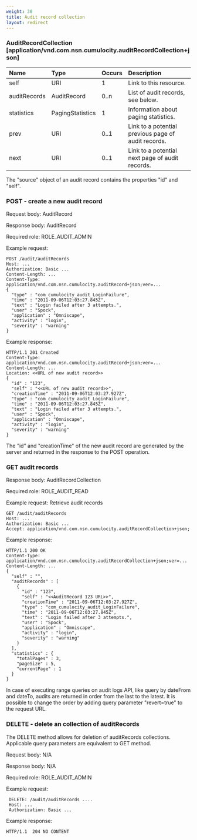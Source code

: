```yaml
---
weight: 30
title: Audit record collection
layout: redirect
---
```



### AuditRecordCollection [application/vnd.com.nsn.cumulocity.auditRecordCollection+json]

|Name|Type|Occurs|Description|
|:---|:---|:-----|:----------|
|self|URI|1|Link to this resource.|
|auditRecords|AuditRecord|0..n|List of audit records, see below.|
|statistics|PagingStatistics|1|Information about paging statistics.|
|prev|URI|0..1|Link to a potential previous page of audit records.|
|next|URI|0..1|Link to a potential next page of audit records.|

The "source" object of an audit record contains the properties "id" and "self".

### POST - create a new audit record

Request body: AuditRecord

Response body: AuditRecord
  
Required role: ROLE\_AUDIT\_ADMIN

Example request:

    POST /audit/auditRecords
    Host: ...
    Authorization: Basic ...
    Content-Length: ...
    Content-Type: application/vnd.com.nsn.cumulocity.auditRecord+json;ver=...
    {
      "type" : "com_cumulocity_audit_LoginFailure",
      "time" : "2011-09-06T12:03:27.845Z",
      "text" : "Login failed after 3 attempts.",
      "user" : "Spock",
      "application" : "Omniscape",
      "activity" : "login",
      "severity" : "warning"
    }

Example response:

    HTTP/1.1 201 Created
    Content-Type: application/vnd.com.nsn.cumulocity.auditRecord+json;ver=...
    Content-Length: ...
    Location: <<URL of new audit record>>
    {
      "id" : "123",
      "self" : "<<URL of new audit record>>",
      "creationTime" : "2011-09-06T12:03:27.927Z",
      "type" : "com_cumulocity_audit_LoginFailure",
      "time" : "2011-09-06T12:03:27.845Z",
      "text" : "Login failed after 3 attempts.",
      "user" : "Spock",
      "application" : "Omniscape",
      "activity" : "login",
      "severity" : "warning"
    }

The "id" and "creationTime" of the new audit record are generated by the server and returned in the response to the POST operation.

### GET audit records

Response body: AuditRecordCollection
  
Required role: ROLE\_AUDIT\_READ

Example request: Retrieve audit records

	GET /audit/auditRecords
	Host: ...
	Authorization: Basic ...
	Accept: application/vnd.com.nsn.cumulocity.auditRecordCollection+json;

Example response:

    HTTP/1.1 200 OK
    Content-Type: application/vnd.com.nsn.cumulocity.auditRecordCollection+json;ver=...
    Content-Length: ...
    {
      "self" : "",
      "auditRecords" : [
        {
          "id" : "123",
          "self" : "<<AuditRecord 123 URL>>",
          "creationTime" : "2011-09-06T12:03:27.927Z",
          "type" : "com_cumulocity_audit_LoginFailure",
          "time" : "2011-09-06T12:03:27.845Z",
          "text" : "Login failed after 3 attempts.",
          "user" : "Spock",
          "application" : "Omniscape",
          "activity" : "login",
          "severity" : "warning"
        }
      ],
      "statistics" : {
        "totalPages" : 3,
        "pageSize" : 5,
        "currentPage" : 1
      }
    }
    
In case of executing range queries on audit logs API, like query by dateFrom and dateTo, audits are returned in order from the last to the latest. 
It is possible to change the order by adding query parameter "revert=true" to the request URL.

### DELETE - delete an collection of auditRecords

The DELETE method allows for deletion of auditRecords collections. Applicable query parameters are equivalent to GET method.

Request body: N/A

Response body: N/A
  
Required role: ROLE\_AUDIT\_ADMIN

Example request:

     DELETE: /audit/auditRecords ....
     Host: ...
     Authorization: Basic ...
     
Example response:

    HTTP/1.1  204 NO CONTENT
    